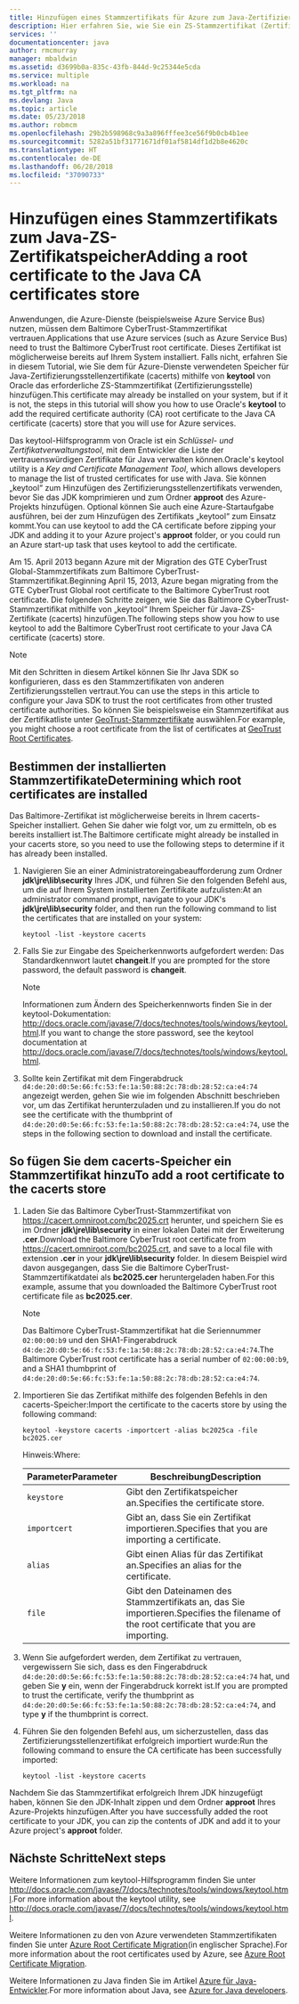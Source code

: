 ```yaml
---
title: Hinzufügen eines Stammzertifikats für Azure zum Java-Zertifizierungsstellenspeicher
description: Hier erfahren Sie, wie Sie ein ZS-Stammzertifikat (Zertifizierungsstelle) zum Speicher für Java-Zertifizierungsstellenzertifikate (cacerts) für die Verwendung mit Microsoft Azure hinzufügen.
services: ''
documentationcenter: java
author: rmcmurray
manager: mbaldwin
ms.assetid: d3699b0a-835c-43fb-844d-9c25344e5cda
ms.service: multiple
ms.workload: na
ms.tgt_pltfrm: na
ms.devlang: Java
ms.topic: article
ms.date: 05/23/2018
ms.author: robmcm
ms.openlocfilehash: 29b2b598968c9a3a896fffee3ce56f9b0cb4b1ee
ms.sourcegitcommit: 5282a51bf31771671df01af5814df1d2b8e4620c
ms.translationtype: HT
ms.contentlocale: de-DE
ms.lasthandoff: 06/28/2018
ms.locfileid: "37090733"
---
```

# <a name="adding-a-root-certificate-to-the-java-ca-certificates-store"></a><span data-ttu-id="eabd3-103">Hinzufügen eines Stammzertifikats zum Java-ZS-Zertifikatspeicher</span><span class="sxs-lookup"><span data-stu-id="eabd3-103">Adding a root certificate to the Java CA certificates store</span></span>

<span data-ttu-id="eabd3-104">Anwendungen, die Azure-Dienste (beispielsweise Azure Service Bus) nutzen, müssen dem Baltimore CyberTrust-Stammzertifikat vertrauen.</span><span class="sxs-lookup"><span data-stu-id="eabd3-104">Applications that use Azure services (such as Azure Service Bus) need to trust the Baltimore CyberTrust root certificate.</span></span> <span data-ttu-id="eabd3-105">Dieses Zertifikat ist möglicherweise bereits auf Ihrem System installiert. Falls nicht, erfahren Sie in diesem Tutorial, wie Sie dem für Azure-Dienste verwendeten Speicher für Java-Zertifizierungsstellenzertifikate (cacerts) mithilfe von **keytool** von Oracle das erforderliche ZS-Stammzertifikat (Zertifizierungsstelle) hinzufügen.</span><span class="sxs-lookup"><span data-stu-id="eabd3-105">This certificate may already be installed on your system, but if it is not, the steps in this tutorial will show you how to use Oracle's **keytool** to add the required certificate authority (CA) root certificate to the Java CA certificate (cacerts) store that you will use for Azure services.</span></span>

<span data-ttu-id="eabd3-106">Das keytool-Hilfsprogramm von Oracle ist ein _Schlüssel- und Zertifikatverwaltungstool_, mit dem Entwickler die Liste der vertrauenswürdigen Zertifikate für Java verwalten können.</span><span class="sxs-lookup"><span data-stu-id="eabd3-106">Oracle's keytool utility is a _Key and Certificate Management Tool_, which allows developers to manage the list of trusted certificates for use with Java.</span></span> <span data-ttu-id="eabd3-107">Sie können „keytool“ zum Hinzufügen des Zertifizierungsstellenzertifikats verwenden, bevor Sie das JDK komprimieren und zum Ordner **approot** des Azure-Projekts hinzufügen. Optional können Sie auch eine Azure-Startaufgabe ausführen, bei der zum Hinzufügen des Zertifikats „keytool“ zum Einsatz kommt.</span><span class="sxs-lookup"><span data-stu-id="eabd3-107">You can use keytool to add the CA certificate before zipping your JDK and adding it to your Azure project's **approot** folder, or you could run an Azure start-up task that uses keytool to add the certificate.</span></span>

<span data-ttu-id="eabd3-108">Am 15. April 2013 begann Azure mit der Migration des GTE CyberTrust Global-Stammzertifikats zum Baltimore CyberTrust-Stammzertifikat.</span><span class="sxs-lookup"><span data-stu-id="eabd3-108">Beginning April 15, 2013, Azure began migrating from the GTE CyberTrust Global root certificate to the Baltimore CyberTrust root certificate.</span></span> <span data-ttu-id="eabd3-109">Die folgenden Schritte zeigen, wie Sie das Baltimore CyberTrust-Stammzertifikat mithilfe von „keytool“ Ihrem Speicher für Java-ZS-Zertifikate (cacerts) hinzufügen.</span><span class="sxs-lookup"><span data-stu-id="eabd3-109">The following steps show you how to use keytool to add the Baltimore CyberTrust root certificate to your Java CA certificate (cacerts) store.</span></span>

> [!NOTE]
> 
> <span data-ttu-id="eabd3-110">Mit den Schritten in diesem Artikel können Sie Ihr Java SDK so konfigurieren, dass es den Stammzertifikaten von anderen Zertifizierungsstellen vertraut.</span><span class="sxs-lookup"><span data-stu-id="eabd3-110">You can use the steps in this article to configure your Java SDK to trust the root certificates from other trusted certificate authorities.</span></span> <span data-ttu-id="eabd3-111">So können Sie beispielsweise ein Stammzertifikat aus der Zertifikatliste unter [GeoTrust-Stammzertifikate](http://www.geotrust.com/resources/root-certificates/) auswählen.</span><span class="sxs-lookup"><span data-stu-id="eabd3-111">For example, you might choose a root certificate from the list of certificates at [GeoTrust Root Certificates](http://www.geotrust.com/resources/root-certificates/).</span></span>
> 

## <a name="determining-which-root-certificates-are-installed"></a><span data-ttu-id="eabd3-112">Bestimmen der installierten Stammzertifikate</span><span class="sxs-lookup"><span data-stu-id="eabd3-112">Determining which root certificates are installed</span></span>

<span data-ttu-id="eabd3-113">Das Baltimore-Zertifikat ist möglicherweise bereits in Ihrem cacerts-Speicher installiert. Gehen Sie daher wie folgt vor, um zu ermitteln, ob es bereits installiert ist.</span><span class="sxs-lookup"><span data-stu-id="eabd3-113">The Baltimore certificate might already be installed in your cacerts store, so you need to use the following steps to determine if it has already been installed.</span></span>

1. <span data-ttu-id="eabd3-114">Navigieren Sie an einer Administratoreingabeaufforderung zum Ordner **jdk\jre\lib\security** Ihres JDK, und führen Sie den folgenden Befehl aus, um die auf Ihrem System installierten Zertifikate aufzulisten:</span><span class="sxs-lookup"><span data-stu-id="eabd3-114">At an administrator command prompt, navigate to your JDK's **jdk\jre\lib\security** folder, and then run the following command to list the certificates that are installed on your system:</span></span>

   ```shell
   keytool -list -keystore cacerts
   ```

1. <span data-ttu-id="eabd3-115">Falls Sie zur Eingabe des Speicherkennworts aufgefordert werden: Das Standardkennwort lautet **changeit**.</span><span class="sxs-lookup"><span data-stu-id="eabd3-115">If you are prompted for the store password, the default password is **changeit**.</span></span>

   > [!NOTE]
   > 
   > <span data-ttu-id="eabd3-116">Informationen zum Ändern des Speicherkennworts finden Sie in der keytool-Dokumentation: <http://docs.oracle.com/javase/7/docs/technotes/tools/windows/keytool.html>.</span><span class="sxs-lookup"><span data-stu-id="eabd3-116">If you want to change the store password, see the keytool documentation at <http://docs.oracle.com/javase/7/docs/technotes/tools/windows/keytool.html>.</span></span>
   > 

1. <span data-ttu-id="eabd3-117">Sollte kein Zertifikat mit dem Fingerabdruck `d4:de:20:d0:5e:66:fc:53:fe:1a:50:88:2c:78:db:28:52:ca:e4:74` angezeigt werden, gehen Sie wie im folgenden Abschnitt beschrieben vor, um das Zertifikat herunterzuladen und zu installieren.</span><span class="sxs-lookup"><span data-stu-id="eabd3-117">If you do not see the certificate with the thumbprint of `d4:de:20:d0:5e:66:fc:53:fe:1a:50:88:2c:78:db:28:52:ca:e4:74`, use the steps in the following section to download and install the certificate.</span></span>

## <a name="to-add-a-root-certificate-to-the-cacerts-store"></a><span data-ttu-id="eabd3-118">So fügen Sie dem cacerts-Speicher ein Stammzertifikat hinzu</span><span class="sxs-lookup"><span data-stu-id="eabd3-118">To add a root certificate to the cacerts store</span></span>

1. <span data-ttu-id="eabd3-119">Laden Sie das Baltimore CyberTrust-Stammzertifikat von <https://cacert.omniroot.com/bc2025.crt> herunter, und speichern Sie es im Ordner **jdk\jre\lib\security** in einer lokalen Datei mit der Erweiterung **.cer**.</span><span class="sxs-lookup"><span data-stu-id="eabd3-119">Download the Baltimore CyberTrust root certificate from <https://cacert.omniroot.com/bc2025.crt>, and save to a local file with extension **.cer** in your **jdk\jre\lib\security** folder.</span></span> <span data-ttu-id="eabd3-120">In diesem Beispiel wird davon ausgegangen, dass Sie die Baltimore CyberTrust-Stammzertifikatdatei als **bc2025.cer** heruntergeladen haben.</span><span class="sxs-lookup"><span data-stu-id="eabd3-120">For this example, assume that you downloaded the Baltimore CyberTrust root certificate file as **bc2025.cer**.</span></span>

   > [!NOTE]
   > 
   > <span data-ttu-id="eabd3-121">Das Baltimore CyberTrust-Stammzertifikat hat die Seriennummer `02:00:00:b9` und den SHA1-Fingerabdruck `d4:de:20:d0:5e:66:fc:53:fe:1a:50:88:2c:78:db:28:52:ca:e4:74`.</span><span class="sxs-lookup"><span data-stu-id="eabd3-121">The Baltimore CyberTrust root certificate has a serial number of `02:00:00:b9`, and a SHA1 thumbprint of `d4:de:20:d0:5e:66:fc:53:fe:1a:50:88:2c:78:db:28:52:ca:e4:74`.</span></span>
   > 

2. <span data-ttu-id="eabd3-122">Importieren Sie das Zertifikat mithilfe des folgenden Befehls in den cacerts-Speicher:</span><span class="sxs-lookup"><span data-stu-id="eabd3-122">Import the certificate to the cacerts store by using the following command:</span></span>

   ```shell
   keytool -keystore cacerts -importcert -alias bc2025ca -file bc2025.cer
   ```
   <span data-ttu-id="eabd3-123">Hinweis:</span><span class="sxs-lookup"><span data-stu-id="eabd3-123">Where:</span></span>

   |  <span data-ttu-id="eabd3-124">Parameter</span><span class="sxs-lookup"><span data-stu-id="eabd3-124">Parameter</span></span>   |                              <span data-ttu-id="eabd3-125">Beschreibung</span><span class="sxs-lookup"><span data-stu-id="eabd3-125">Description</span></span>                               |
   |--------------|------------------------------------------------------------------------|
   |  `keystore`  |                    <span data-ttu-id="eabd3-126">Gibt den Zertifikatspeicher an.</span><span class="sxs-lookup"><span data-stu-id="eabd3-126">Specifies the certificate store.</span></span>                    |
   | `importcert` |            <span data-ttu-id="eabd3-127">Gibt an, dass Sie ein Zertifikat importieren.</span><span class="sxs-lookup"><span data-stu-id="eabd3-127">Specifies that you are importing a certificate.</span></span>             |
   |   `alias`    |                <span data-ttu-id="eabd3-128">Gibt einen Alias für das Zertifikat an.</span><span class="sxs-lookup"><span data-stu-id="eabd3-128">Specifies an alias for the certificate.</span></span>                 |
   |    `file`    | <span data-ttu-id="eabd3-129">Gibt den Dateinamen des Stammzertifikats an, das Sie importieren.</span><span class="sxs-lookup"><span data-stu-id="eabd3-129">Specifies the filename of the root certificate that you are importing.</span></span> |


3. <span data-ttu-id="eabd3-130">Wenn Sie aufgefordert werden, dem Zertifikat zu vertrauen, vergewissern Sie sich, dass es den Fingerabdruck `d4:de:20:d0:5e:66:fc:53:fe:1a:50:88:2c:78:db:28:52:ca:e4:74` hat, und geben Sie **y** ein, wenn der Fingerabdruck korrekt ist.</span><span class="sxs-lookup"><span data-stu-id="eabd3-130">If you are prompted to trust the certificate, verify the thumbprint as `d4:de:20:d0:5e:66:fc:53:fe:1a:50:88:2c:78:db:28:52:ca:e4:74`, and type **y** if the thumbprint is correct.</span></span>

4. <span data-ttu-id="eabd3-131">Führen Sie den folgenden Befehl aus, um sicherzustellen, dass das Zertifizierungsstellenzertifikat erfolgreich importiert wurde:</span><span class="sxs-lookup"><span data-stu-id="eabd3-131">Run the following command to ensure the CA certificate has been successfully imported:</span></span>

   ```shell
   keytool -list -keystore cacerts
   ```

<span data-ttu-id="eabd3-132">Nachdem Sie das Stammzertifikat erfolgreich Ihrem JDK hinzugefügt haben, können Sie den JDK-Inhalt zippen und dem Ordner **approot** Ihres Azure-Projekts hinzufügen.</span><span class="sxs-lookup"><span data-stu-id="eabd3-132">After you have successfully added the root certificate to your JDK, you can zip the contents of JDK and add it to your Azure project's **approot** folder.</span></span>

## <a name="next-steps"></a><span data-ttu-id="eabd3-133">Nächste Schritte</span><span class="sxs-lookup"><span data-stu-id="eabd3-133">Next steps</span></span>

<span data-ttu-id="eabd3-134">Weitere Informationen zum keytool-Hilfsprogramm finden Sie unter <http://docs.oracle.com/javase/7/docs/technotes/tools/windows/keytool.html>.</span><span class="sxs-lookup"><span data-stu-id="eabd3-134">For more information about the keytool utility, see <http://docs.oracle.com/javase/7/docs/technotes/tools/windows/keytool.html>.</span></span>

<span data-ttu-id="eabd3-135">Weitere Informationen zu den von Azure verwendeten Stammzertifikaten finden Sie unter [Azure Root Certificate Migration](http://blogs.msdn.com/b/windowsazure/archive/2013/03/15/windows-azure-root-certificate-migration.aspx)(in englischer Sprache).</span><span class="sxs-lookup"><span data-stu-id="eabd3-135">For more information about the root certificates used by Azure, see [Azure Root Certificate Migration](http://blogs.msdn.com/b/windowsazure/archive/2013/03/15/windows-azure-root-certificate-migration.aspx).</span></span>

<span data-ttu-id="eabd3-136">Weitere Informationen zu Java finden Sie im Artikel [Azure für Java-Entwickler](/java/azure).</span><span class="sxs-lookup"><span data-stu-id="eabd3-136">For more information about Java, see [Azure for Java developers](/java/azure).</span></span>
